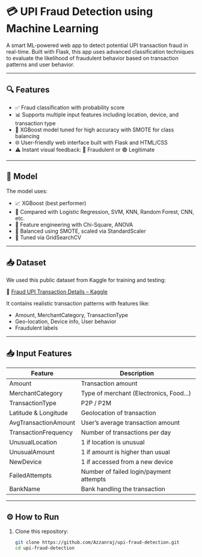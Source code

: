# 💳 UPI Fraud Detection using Machine Learning

A smart ML-powered web app to detect potential UPI transaction fraud in real-time. Built with Flask, this app uses advanced classification techniques to evaluate the likelihood of fraudulent behavior based on transaction patterns and user behavior.

---

## 🔍 Features

- ✅ Fraud classification with probability score  
- 📊 Supports multiple input features including location, device, and transaction type  
- 🎯 XGBoost model tuned for high accuracy with SMOTE for class balancing  
- 🌐 User-friendly web interface built with Flask and HTML/CSS  
- ⚠️ Instant visual feedback: 🔴 Fraudulent or 🟢 Legitimate  

---

## 🧠 Model

The model uses:
- 📈 XGBoost (best performer)  
- 🧪 Compared with Logistic Regression, SVM, KNN, Random Forest, CNN, etc.  
- 🧬 Feature engineering with Chi-Square, ANOVA  
- 🧰 Balanced using SMOTE, scaled via StandardScaler  
- 🔧 Tuned via GridSearchCV  

---

## 📥 Dataset

We used this public dataset from Kaggle for training and testing:

📂 [Fraud UPI Transaction Details – Kaggle](https://www.kaggle.com/datasets/iamravi11/fraud-upi-transaction-details)

It contains realistic transaction patterns with features like:
- Amount, MerchantCategory, TransactionType  
- Geo-location, Device info, User behavior  
- Fraudulent labels

---

## 📥 Input Features

| Feature                | Description                            |
|------------------------|----------------------------------------|
| Amount                | Transaction amount                     |
| MerchantCategory      | Type of merchant (Electronics, Food...)|
| TransactionType       | P2P / P2M                              |
| Latitude & Longitude  | Geolocation of transaction             |
| AvgTransactionAmount  | User’s average transaction amount      |
| TransactionFrequency  | Number of transactions per day         |
| UnusualLocation       | 1 if location is unusual               |
| UnusualAmount         | 1 if amount is higher than usual       |
| NewDevice             | 1 if accessed from a new device        |
| FailedAttempts        | Number of failed login/payment attempts|
| BankName              | Bank handling the transaction          |

---

## ⚙️ How to Run

1. Clone this repository:
   ```bash
   git clone https://github.com/Azzanraj/upi-fraud-detection.git
   cd upi-fraud-detection
